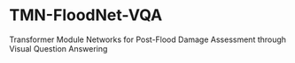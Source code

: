 # TMN-FloodNet-VQA
Transformer Module Networks for Post-Flood Damage Assessment through Visual Question Answering
